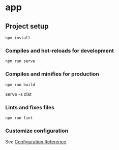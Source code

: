 # app

## Project setup
```
npm install
```

### Compiles and hot-reloads for development
```
npm run serve
```

### Compiles and minifies for production
```
npm run build
```
serve -s dist

### Lints and fixes files
```
npm run lint
```

### Customize configuration
See [Configuration Reference](https://cli.vuejs.org/config/).
